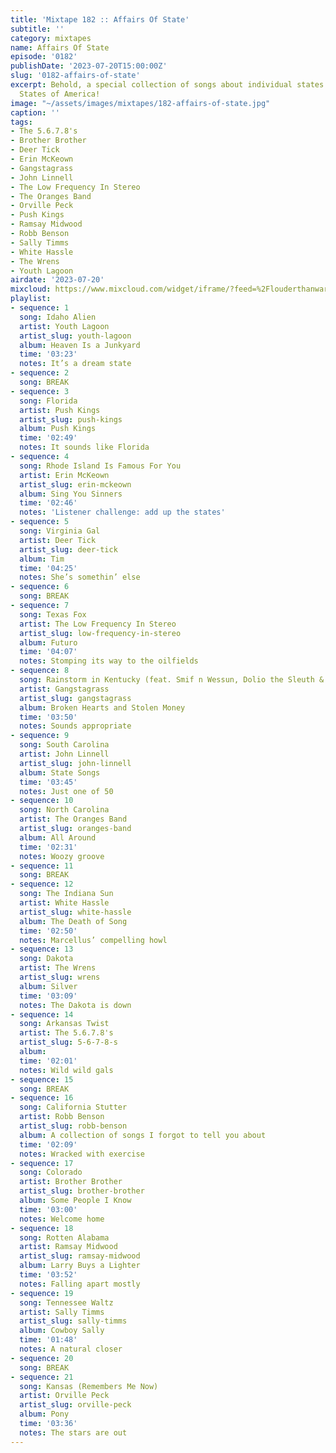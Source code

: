```yaml
---
title: 'Mixtape 182 :: Affairs Of State'
subtitle: ''
category: mixtapes
name: Affairs Of State
episode: '0182'
publishDate: '2023-07-20T15:00:00Z'
slug: '0182-affairs-of-state'
excerpt: Behold, a special collection of songs about individual states in the United
  States of America!
image: "~/assets/images/mixtapes/182-affairs-of-state.jpg"
caption: ''
tags:
- The 5.6.7.8's
- Brother Brother
- Deer Tick
- Erin McKeown
- Gangstagrass
- John Linnell
- The Low Frequency In Stereo
- The Oranges Band
- Orville Peck
- Push Kings
- Ramsay Midwood
- Robb Benson
- Sally Timms
- White Hassle
- The Wrens
- Youth Lagoon
airdate: '2023-07-20'
mixcloud: https://www.mixcloud.com/widget/iframe/?feed=%2Flouderthanwar%2Fthe-mixtape-affairs-of-state-2023-07-20%2F&hide_artwork=1&hide_cover=1
playlist:
- sequence: 1
  song: Idaho Alien
  artist: Youth Lagoon
  artist_slug: youth-lagoon
  album: Heaven Is a Junkyard
  time: '03:23'
  notes: It’s a dream state
- sequence: 2
  song: BREAK
- sequence: 3
  song: Florida
  artist: Push Kings
  artist_slug: push-kings
  album: Push Kings
  time: '02:49'
  notes: It sounds like Florida
- sequence: 4
  song: Rhode Island Is Famous For You
  artist: Erin McKeown
  artist_slug: erin-mckeown
  album: Sing You Sinners
  time: '02:46'
  notes: 'Listener challenge: add up the states'
- sequence: 5
  song: Virginia Gal
  artist: Deer Tick
  artist_slug: deer-tick
  album: Tim
  time: '04:25'
  notes: She’s somethin’ else
- sequence: 6
  song: BREAK
- sequence: 7
  song: Texas Fox
  artist: The Low Frequency In Stereo
  artist_slug: low-frequency-in-stereo
  album: Futuro
  time: '04:07'
  notes: Stomping its way to the oilfields
- sequence: 8
  song: Rainstorm in Kentucky (feat. Smif n Wessun, Dolio the Sleuth & R Son)
  artist: Gangstagrass
  artist_slug: gangstagrass
  album: Broken Hearts and Stolen Money
  time: '03:50'
  notes: Sounds appropriate
- sequence: 9
  song: South Carolina
  artist: John Linnell
  artist_slug: john-linnell
  album: State Songs
  time: '03:45'
  notes: Just one of 50
- sequence: 10
  song: North Carolina
  artist: The Oranges Band
  artist_slug: oranges-band
  album: All Around
  time: '02:31'
  notes: Woozy groove
- sequence: 11
  song: BREAK
- sequence: 12
  song: The Indiana Sun
  artist: White Hassle
  artist_slug: white-hassle
  album: The Death of Song
  time: '02:50'
  notes: Marcellus’ compelling howl
- sequence: 13
  song: Dakota
  artist: The Wrens
  artist_slug: wrens
  album: Silver
  time: '03:09'
  notes: The Dakota is down
- sequence: 14
  song: Arkansas Twist
  artist: The 5.6.7.8's
  artist_slug: 5-6-7-8-s
  album:
  time: '02:01'
  notes: Wild wild gals
- sequence: 15
  song: BREAK
- sequence: 16
  song: California Stutter
  artist: Robb Benson
  artist_slug: robb-benson
  album: A collection of songs I forgot to tell you about
  time: '02:09'
  notes: Wracked with exercise
- sequence: 17
  song: Colorado
  artist: Brother Brother
  artist_slug: brother-brother
  album: Some People I Know
  time: '03:00'
  notes: Welcome home
- sequence: 18
  song: Rotten Alabama
  artist: Ramsay Midwood
  artist_slug: ramsay-midwood
  album: Larry Buys a Lighter
  time: '03:52'
  notes: Falling apart mostly
- sequence: 19
  song: Tennessee Waltz
  artist: Sally Timms
  artist_slug: sally-timms
  album: Cowboy Sally
  time: '01:48'
  notes: A natural closer
- sequence: 20
  song: BREAK
- sequence: 21
  song: Kansas (Remembers Me Now)
  artist: Orville Peck
  artist_slug: orville-peck
  album: Pony
  time: '03:36'
  notes: The stars are out
---
```


